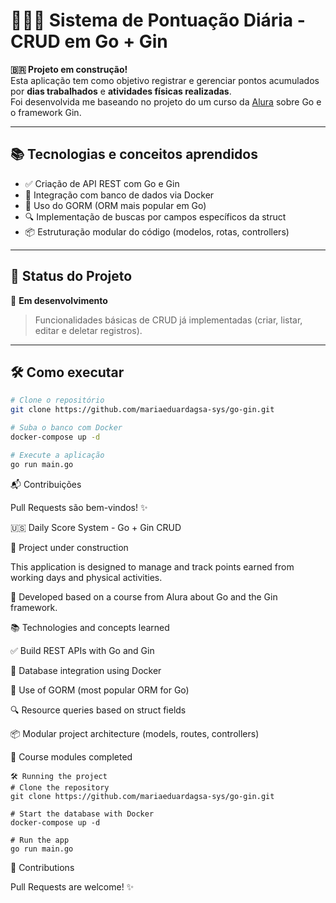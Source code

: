 # 🏋️‍♂️⏰ Sistema de Pontuação Diária - CRUD em Go + Gin

**🇧🇷 Projeto em construção!**  
Esta aplicação tem como objetivo registrar e gerenciar pontos acumulados por **dias trabalhados** e **atividades físicas realizadas**.  
Foi desenvolvida me baseando no projeto do um curso da [Alura](https://www.alura.com.br/) sobre Go e o framework Gin.

---

## 📚 Tecnologias e conceitos aprendidos

- ✅ Criação de API REST com Go e Gin
- 🐳 Integração com banco de dados via Docker
- 🧬 Uso do GORM (ORM mais popular em Go)
- 🔍 Implementação de buscas por campos específicos da struct
- 📦 Estruturação modular do código (modelos, rotas, controllers)

---

## 🚧 Status do Projeto

🔧 **Em desenvolvimento**  
> Funcionalidades básicas de CRUD já implementadas (criar, listar, editar e deletar registros).

---

## 🛠️ Como executar

```bash
# Clone o repositório
git clone https://github.com/mariaeduardagsa-sys/go-gin.git

# Suba o banco com Docker
docker-compose up -d

# Execute a aplicação
go run main.go

```

📬 Contribuições

Pull Requests são bem-vindos! ✨



🇺🇸 Daily Score System - Go + Gin CRUD

🚧 Project under construction


This application is designed to manage and track points earned from working days and physical activities.


🧠 Developed based on a course from Alura about Go and the Gin framework.


📚 Technologies and concepts learned

✅ Build REST APIs with Go and Gin

🐳 Database integration using Docker

🧬 Use of GORM (most popular ORM for Go)

🔍 Resource queries based on struct fields

📦 Modular project architecture (models, routes, controllers)

🧪 Course modules completed


```
🛠️ Running the project
# Clone the repository
git clone https://github.com/mariaeduardagsa-sys/go-gin.git

# Start the database with Docker
docker-compose up -d

# Run the app
go run main.go
```

🤝 Contributions

Pull Requests are welcome! ✨
